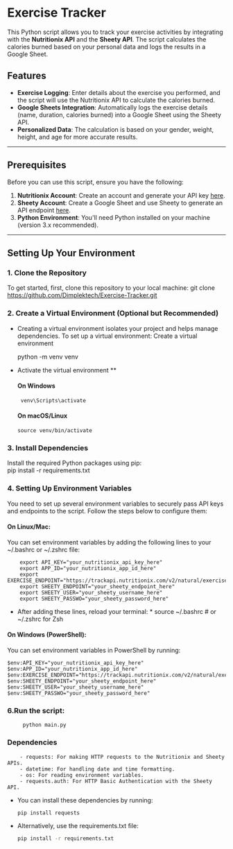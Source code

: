 # Exercise Tracker

This Python script allows you to track your exercise activities by integrating with the **Nutritionix API** and the **Sheety API**. The script calculates the calories burned based on your personal data and logs the results in a Google Sheet.

## Features

- **Exercise Logging**: Enter details about the exercise you performed, and the script will use the Nutritionix API to calculate the calories burned.
- **Google Sheets Integration**: Automatically logs the exercise details (name, duration, calories burned) into a Google Sheet using the Sheety API.
- **Personalized Data**: The calculation is based on your gender, weight, height, and age for more accurate results.

---

## Prerequisites

Before you can use this script, ensure you have the following:

1. **Nutritionix Account**: Create an account and generate your API key [here](https://www.nutritionix.com/business/api).
2. **Sheety Account**: Create a Google Sheet and use Sheety to generate an API endpoint [here](https://sheety.co/).
3. **Python Environment**: You'll need Python installed on your machine (version 3.x recommended).

---

## Setting Up Your Environment

### 1. Clone the Repository
    
To get started, first, clone this repository to your local machine:
  git clone https://github.com/Dimplektech/Exercise-Tracker.git
  

### 2. Create a Virtual Environment (Optional but Recommended)
 - Creating a virtual environment isolates your project and helps manage dependencies. To set up a virtual environment:
     Create a virtual environment
     
     
     python -m venv venv
    
 - Activate the virtual environment **
   #### On Windows
        
        venv\Scripts\activate
   
   #### On macOS/Linux
       
       source venv/bin/activate

### 3. Install Dependencies
 Install the required Python packages using pip:    
    pip install -r requirements.txt

### 4. Setting Up Environment Variables
You need to set up several environment variables to securely pass API keys and endpoints to the script. Follow the steps below to configure them:
    
#### On Linux/Mac:
You can set environment variables by adding the following lines to your ~/.bashrc or ~/.zshrc file:
    
        export API_KEY="your_nutritionix_api_key_here"
        export APP_ID="your_nutritionix_app_id_here"
        export EXERCISE_ENDPOINT="https://trackapi.nutritionix.com/v2/natural/exercise"
        export SHEETY_ENDPOINT="your_sheety_endpoint_here"
        export SHEETY_USER="your_sheety_username_here"
        export SHEETY_PASSWO="your_sheety_password_here"
    
* After adding these lines, reload your terminal: *
        source ~/.bashrc  # or ~/.zshrc for Zsh

    
#### On Windows (PowerShell):
You can set environment variables in PowerShell by running:

    $env:API_KEY="your_nutritionix_api_key_here"
    $env:APP_ID="your_nutritionix_app_id_here"
    $env:EXERCISE_ENDPOINT="https://trackapi.nutritionix.com/v2/natural/exercise"
    $env:SHEETY_ENDPOINT="your_sheety_endpoint_here"
    $env:SHEETY_USER="your_sheety_username_here"
    $env:SHEETY_PASSWO="your_sheety_password_here"


### 6.Run the script:        
         python main.py

###  Dependencies
        - requests: For making HTTP requests to the Nutritionix and Sheety APIs.
        - datetime: For handling date and time formatting.
        - os: For reading environment variables.
        - requests.auth: For HTTP Basic Authentication with the Sheety API.

 - You can install these dependencies by running:
    ```bash
    pip install requests

- Alternatively, use the requirements.txt file:
    ```bash
    pip install -r requirements.txt

    

    

        








